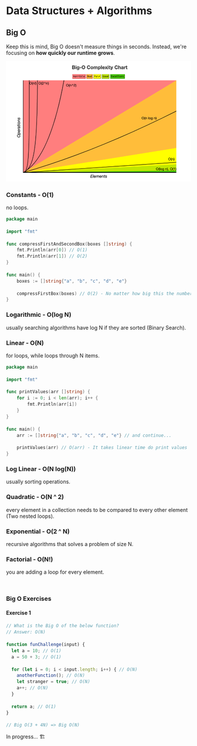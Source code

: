 # Data Structures + Algorithms

## Big O

Keep this is mind, Big O doesn't measure things in seconds. Instead, we're focusing on **how quickly our runtime grows**.

<img src="./bigo.png">

<br>

### Constants - O(1)

no loops.

```go
package main

import "fmt"

func compressFirstAndSecondBox(boxes []string) {
	fmt.Println(arr[0]) // O(1)
	fmt.Println(arr[1]) // O(2)
}

func main() {
	boxes := []string{"a", "b", "c", "d", "e"}

	compressFirstBox(boxes) // O(2) - No matter how big this the number of boxes are, we're only doing one.
}
```

### Logarithmic - O(log N)

usually searching algorithms have log N if they are sorted (Binary Search).

### Linear - O(N)

for loops, while loops through N items.

```go
package main

import "fmt"

func printValues(arr []string) {
	for i := 0; i < len(arr); i++ {
		fmt.Println(arr[i])
	}
}

func main() {
	arr := []string{"a", "b", "c", "d", "e"} // and continue...

	printValues(arr) // O(arr) - It takes linear time do print values
}
```

### Log Linear - O(N log(N))

usually sorting operations.

### Quadratic - O(N ^ 2)

every element in a collection needs to be compared to every other element (Two nested loops).

### Exponential - O(2 ^ N)

recursive algorithms that solves a problem of size N.

### Factorial - O(N!)

you are adding a loop for every element.

<br>

### Big O Exercises

#### Exercise 1

```javascript
// What is the Big O of the below function?
// Answer: O(N)

function funChallenge(input) {
  let a = 10; // O(1)
  a = 50 + 3; // O(1)

  for (let i = 0; i < input.length; i++) { // O(N)
    anotherFunction(); // O(N)
    let stranger = true; // O(N)
    a++; // O(N)
  }

  return a; // O(1)
}

// Big O(3 + 4N) => Big O(N)
```

In progress... 🏗